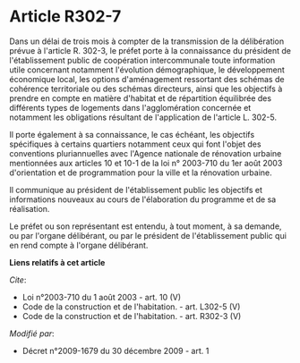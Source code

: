 # Article R302-7

Dans un délai de trois mois à compter de la transmission de la délibération prévue à l'article R. 302-3, le préfet porte à la
connaissance du président de l'établissement public de coopération intercommunale toute information utile concernant
notamment l'évolution démographique, le développement économique local, les options d'aménagement ressortant des schémas de
cohérence territoriale ou des schémas directeurs, ainsi que les objectifs à prendre en compte en matière d'habitat et de
répartition équilibrée des différents types de logements dans l'agglomération concernée et notamment les obligations
résultant de l'application de l'article L. 302-5.

Il porte également à sa connaissance, le cas échéant, les objectifs spécifiques à certains quartiers notamment ceux qui font
l'objet des conventions pluriannuelles avec l'Agence nationale de rénovation urbaine mentionnées aux articles 10 et 10-1 de
la loi n° 2003-710 du 1er août 2003 d'orientation et de programmation pour la ville et la rénovation urbaine. 

Il communique au président de l'établissement public les objectifs et informations nouveaux au cours de l'élaboration du
programme et de sa réalisation. 

Le préfet ou son représentant est entendu, à tout moment, à sa demande, ou par l'organe délibérant, ou par le président de
l'établissement public qui en rend compte à l'organe délibérant.

**Liens relatifs à cet article**

_Cite_:

  - Loi n°2003-710 du 1 août 2003 - art. 10 (V)
  - Code de la construction et de l'habitation. - art. L302-5 (V)
  - Code de la construction et de l'habitation. - art. R302-3 (V)

_Modifié par_:

  - Décret n°2009-1679 du 30 décembre 2009 - art. 1
